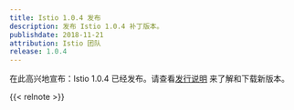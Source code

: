 ```yaml
---
title: Istio 1.0.4 发布
description: 发布 Istio 1.0.4 补丁版本。
publishdate: 2018-11-21
attribution: Istio 团队
release: 1.0.4
---
```


在此高兴地宣布：Istio 1.0.4 已经发布。请查看[发行说明](/zh/about/notes/1.0.4/) 来了解和下载新版本。

{{< relnote >}}
